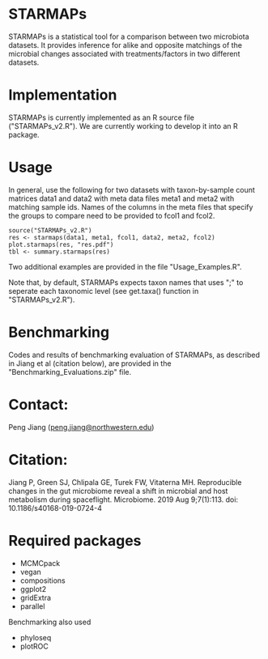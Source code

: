 # STARMAPs
STARMAPs is a statistical tool for a comparison between two microbiota datasets. It provides inference for alike and opposite matchings of the microbial changes associated with treatments/factors in two different datasets. 

# Implementation
STARMAPs is currently implemented as an R source file ("STARMAPs_v2.R"). We are currently working to develop it into an R package.

# Usage
In general, use the following for two datasets with taxon-by-sample count matrices data1 and data2 with meta data files meta1 and meta2 with matching sample ids. Names of the columns in the meta files that specify the groups to compare need to be provided to fcol1 and fcol2.
~~~
source("STARMAPs_v2.R")
res <- starmaps(data1, meta1, fcol1, data2, meta2, fcol2)
plot.starmaps(res, "res.pdf")
tbl <- summary.starmaps(res)
~~~

Two additional examples are provided in the file "Usage_Examples.R".

Note that, by default, STARMAPs expects taxon names that uses ";" to seperate each taxonomic level (see get.taxa() function in "STARMAPs_v2.R").

# Benchmarking
Codes and results of benchmarking evaluation of STARMAPs, as described in Jiang et al (citation below), are provided in the "Benchmarking_Evaluations.zip" file.

# Contact: 
Peng Jiang (peng.jiang@northwestern.edu)

# Citation: 
Jiang P, Green SJ, Chlipala GE, Turek FW, Vitaterna MH. Reproducible changes in the gut microbiome reveal a shift in microbial and host metabolism during spaceflight. Microbiome. 2019 Aug 9;7(1):113. doi: 10.1186/s40168-019-0724-4

# Required packages
- MCMCpack
- vegan
- compositions
- ggplot2
- gridExtra
- parallel

Benchmarking also used
- phyloseq
- plotROC
